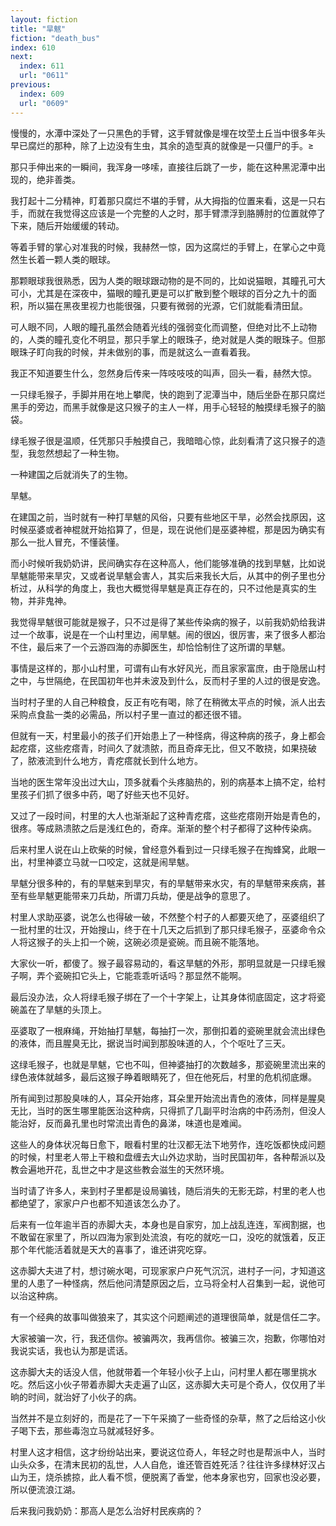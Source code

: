 ```yaml
---
layout: fiction
title: "旱魃"
fiction: "death_bus"
index: 610
next:
  index: 611
  url: "0611"
previous:
  index: 609
  url: "0609"
---
```

慢慢的，水潭中深处了一只黑色的手臂，这手臂就像是埋在坟茔土丘当中很多年头早已腐烂的那种，除了上边没有生虫，其余的造型真的就像是一只僵尸的手。≥

那只手伸出来的一瞬间，我浑身一哆嗦，直接往后跳了一步，能在这种黑泥潭中出现的，绝非善类。

我打起十二分精神，盯着那只腐烂不堪的手臂，从大拇指的位置来看，这是一只右手，而就在我觉得这应该是一个完整的人之时，那手臂漂浮到胳膊肘的位置就停了下来，随后开始缓缓的转动。

等着手臂的掌心对准我的时候，我赫然一惊，因为这腐烂的手臂上，在掌心之中竟然生长着一颗人类的眼球。

那颗眼球我很熟悉，因为人类的眼球跟动物的是不同的，比如说猫眼，其瞳孔可大可小，尤其是在深夜中，猫眼的瞳孔更是可以扩散到整个眼球的百分之九十的面积，所以猫在黑夜里视力也能很强，只要有微弱的光源，它们就能看清田鼠。

可人眼不同，人眼的瞳孔虽然会随着光线的强弱变化而调整，但绝对比不上动物的，人类的瞳孔变化不明显，那只手掌上的眼珠子，绝对就是人类的眼珠子。但那眼珠子盯向我的时候，并未做别的事，而是就这么一直看着我。

我正不知道要生什么，忽然身后传来一阵吱吱吱的叫声，回头一看，赫然大惊。

一只绿毛猴子，手脚并用在地上攀爬，快的跑到了泥潭当中，随后坐卧在那只腐烂黑手的旁边，而黑手就像是这只猴子的主人一样，用手心轻轻的触摸绿毛猴子的脑袋。

绿毛猴子很是温顺，任凭那只手触摸自己，我暗暗心惊，此刻看清了这只猴子的造型，我忽然想起了一种生物。

一种建国之后就消失了的生物。

旱魃。

在建国之前，当时就有一种打旱魃的风俗，只要有些地区干旱，必然会找原因，这时候巫婆或者神棍就开始掐算了，但是，现在说他们是巫婆神棍，那是因为确实有那么一批人冒充，不懂装懂。

而小时候听我奶奶讲，民间确实存在这种高人，他们能够准确的找到旱魃，比如说旱魃能带来旱灾，又或者说旱魃会害人，其实后来我长大后，从其中的例子里也分析过，从科学的角度上，我也大概觉得旱魃是真正存在的，只不过他是真实的生物，并非鬼神。

我觉得旱魃很可能就是猴子，只不过是得了某些传染病的猴子，以前我奶奶给我讲过一个故事，说是在一个山村里边，闹旱魃。闹的很凶，很厉害，来了很多人都治不住，最后来了一个云游四海的赤脚医生，却恰恰制住了这所谓的旱魃。

事情是这样的，那小山村里，可谓有山有水好风光，而且家家富庶，由于隐居山村之中，与世隔绝，在民国初年也并未波及到什么，反而村子里的人过的很是安逸。

当时村子里的人自己种粮食，反正有吃有喝，除了在稍微太平点的时候，派人出去采购点食盐一类的必需品，所以村子里一直过的都还很不错。

但就有一天，村里最小的孩子们开始患上了一种怪病，得这种病的孩子，身上都会起疙瘩，这些疙瘩青，时间久了就溃脓，而且奇痒无比，但又不敢挠，如果挠破了，脓液流到什么地方，青疙瘩就长到什么地方。

当地的医生常年没出过大山，顶多就看个头疼脑热的，别的病基本上搞不定，给村里孩子们抓了很多中药，喝了好些天也不见好。

又过了一段时间，村里的大人也渐渐起了这种青疙瘩，这些疙瘩刚开始是青色的，很疼。等成熟溃脓之后是浅红色的，奇痒。渐渐的整个村子都得了这种传染病。

后来村里人说在山上砍柴的时候，曾经意外看到过一只绿毛猴子在掏蜂窝，此眼一出，村里神婆立马就一口咬定，这就是闹旱魃。

旱魃分很多种的，有的旱魃来到旱灾，有的旱魃带来水灾，有的旱魃带来疾病，甚至有些旱魃更能带来刀兵劫，所谓刀兵劫，便是战争的意思了。

村里人求助巫婆，说怎么也得破一破，不然整个村子的人都要灭绝了，巫婆组织了一批村里的壮汉，开始搜山，终于在十几天之后抓到了那只绿毛猴子，巫婆命令众人将这猴子的头上扣一个碗，这碗必须是瓷碗。而且碗不能落地。

大家伙一听，都傻了。猴子最容易动的，看这旱魃的外形，那明显就是一只绿毛猴子啊，弄个瓷碗扣它头上，它能乖乖听话吗？那显然不能啊。

最后没办法，众人将绿毛猴子绑在了一个十字架上，让其身体彻底固定，这才将瓷碗盖在了旱魃的头顶上。

巫婆取了一根麻绳，开始抽打旱魃，每抽打一次，那倒扣着的瓷碗里就会流出绿色的液体，而且腥臭无比，据说当时闻到那股味道的人，个个呕吐了三天。

这绿毛猴子，也就是旱魃，它也不叫，但神婆抽打的次数越多，那瓷碗里流出来的绿色液体就越多，最后这猴子睁着眼睛死了，但在他死后，村里的危机彻底爆。

所有闻到过那股臭味的人，耳朵开始疼，耳朵里开始流出青色的液体，同样是腥臭无比，当时的医生哪里能医治这种病，只得抓了几副平时治病的中药汤剂，但没人能治好，反而鼻孔里也时常流出青色的鼻涕，味道也是难闻。

这些人的身体状况每日愈下，眼看村里的壮汉都无法下地劳作，连吃饭都快成问题的时候，村里老人带上干粮和盘缠去大山外边求助，当时民国初年，各种帮派以及教会遍地开花，乱世之中才是这些教会滋生的天然环境。

当时请了许多人，来到村子里都是设局骗钱，随后消失的无影无踪，村里的老人也都绝望了，家家户户也都不知道该怎么办了。

后来有一位年逾半百的赤脚大夫，本身也是自家穷，加上战乱连连，军阀割据，也不敢留在家里了，所以四海为家到处流浪，有吃的就吃一口，没吃的就饿着，反正那个年代能活着就是天大的喜事了，谁还讲究吃穿。

这赤脚大夫进了村，想讨碗水喝，可现家家户户死气沉沉，进村子一问，才知道这里的人患了一种怪病，然后他问清楚原因之后，立马将全村人召集到一起，说他可以治这种病。

有一个经典的故事叫做狼来了，其实这个问题阐述的道理很简单，就是信任二字。

大家被骗一次，行，我还信你。被骗两次，我再信你。被骗三次，抱歉，你哪怕对我说实话，我也认为那是谎话。

这赤脚大夫的话没人信，他就带着一个年轻小伙子上山，问村里人都在哪里挑水吃。然后这小伙子带着赤脚大夫走遍了山区，这赤脚大夫可是个奇人，仅仅用了半晌的时间，就治好了小伙子的病。

当然并不是立刻好的，而是花了一下午采摘了一些奇怪的杂草，熬了之后给这小伙子喝下去，那些毒泡立马就减轻好多。

村里人这才相信，这才纷纷站出来，要说这位奇人，年轻之时也是帮派中人，当时山头众多，在清末民初的乱世，人人自危，谁还管百姓死活？往往许多绿林好汉占山为王，烧杀掳掠，此人看不惯，便脱离了香堂，他本身家也穷，回家也没必要，所以便流浪江湖。

后来我问我奶奶：那高人是怎么治好村民疾病的？
